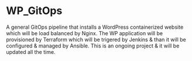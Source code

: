 # WP_GitOps
A general GitOps pipeline that installs a WordPress containerized website which will be load balanced by Nginx.
The WP application will be provisioned by Terraform which will be trigered by Jenkins & than it will be configured & managed by Ansible.
This is an ongoing project & it will be updated all the time.
